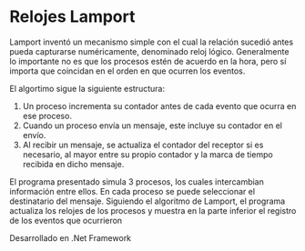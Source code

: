 # Relojes Lamport
Lamport inventó un mecanismo simple con el cual la relación sucedió antes pueda capturarse numéricamente, denominado reloj lógico. Generalmente lo importante no es que los procesos estén de acuerdo en la hora, pero sí importa que coincidan en el orden en que ocurren los eventos.

El algortimo sigue la siguiente estructura:

1. Un proceso incrementa su contador antes de cada evento que ocurra en ese proceso.
1. Cuando un proceso envía un mensaje, este incluye su contador en el envío.
1. Al recibir un mensaje, se actualiza el contador del receptor si es necesario, al mayor entre su propio contador y la marca de tiempo recibida en dicho mensaje.

El programa presentado simula 3 procesos, los cuales intercambian información entre ellos. En cada proceso se puede seleccionar el destinatario del mensaje. Siguiendo el algoritmo de Lamport, el programa actualiza los relojes de los procesos y muestra en la parte inferior el registro de los eventos que ocurrieron 

Desarrollado en .Net Framework 

